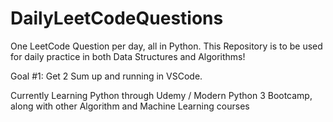 ﻿# DailyLeetCodeQuestions
One LeetCode Question per day, all in Python.
This Repository is to be used for daily practice in both Data Structures and Algorithms! 

Goal #1: Get 2 Sum up and running in VSCode.

Currently Learning Python through Udemy / Modern Python 3 Bootcamp, along with other Algorithm and Machine Learning courses
